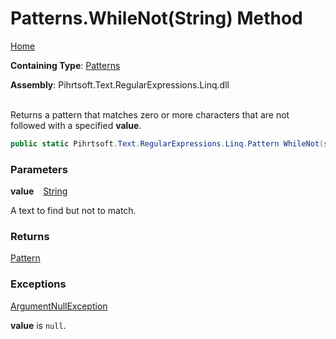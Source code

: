 # Patterns\.WhileNot\(String\) Method

[Home](../../../../../../README.md)

**Containing Type**: [Patterns](../README.md)

**Assembly**: Pihrtsoft\.Text\.RegularExpressions\.Linq\.dll

\
Returns a pattern that matches zero or more characters that are not followed with a specified **value**\.

```csharp
public static Pihrtsoft.Text.RegularExpressions.Linq.Pattern WhileNot(string value)
```

### Parameters

**value** &ensp; [String](https://docs.microsoft.com/en-us/dotnet/api/system.string)

A text to find but not to match\.

### Returns

[Pattern](../../Pattern/README.md)

### Exceptions

[ArgumentNullException](https://docs.microsoft.com/en-us/dotnet/api/system.argumentnullexception)

**value** is `null`\.

